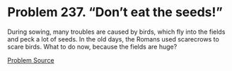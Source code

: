 # Problem 237. “Don’t eat the seeds!”

During sowing, many troubles are caused by birds, which fly into the fields and peck a lot of seeds. In the old days, the Romans used scarecrows to scare birds. What to do now, because the fields are huge?

[Problem Source](https://www.trizland.ru/tasks/1646/)